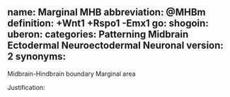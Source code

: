 name: Marginal MHB
abbreviation: @MHBm
definition: +Wnt1 +Rspo1 -Emx1
go:
shogoin: 
uberon: 
categories: Patterning Midbrain Ectodermal Neuroectodermal Neuronal
version: 2
synonyms:
---

Midbrain-Hindbrain boundary Marginal area

Justification:

